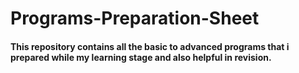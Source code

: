# Programs-Preparation-Sheet
#### This repository contains all the basic to advanced programs that i prepared while my learning stage and also helpful in revision.
